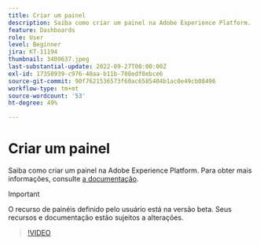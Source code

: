 ```yaml
---
title: Criar um painel
description: Saiba como criar um painel na Adobe Experience Platform.
feature: Dashboards
role: User
level: Beginner
jira: KT-11194
thumbnail: 3409637.jpeg
last-substantial-update: 2022-09-27T00:00:00Z
exl-id: 17358939-c976-40aa-b11b-708edf8ebce6
source-git-commit: 90f7621536573f60ac6585404b1ac0e49cb08496
workflow-type: tm+mt
source-wordcount: '53'
ht-degree: 49%

---
```


# Criar um painel

Saiba como criar um painel na Adobe Experience Platform. Para obter mais informações, consulte [a documentação](https://experienceleague.adobe.com/docs/experience-platform/dashboards/user-defined-dashboards.html).

>[!IMPORTANT]
>
>O recurso de painéis definido pelo usuário está na versão beta. Seus recursos e documentação estão sujeitos a alterações.

>[!VIDEO](https://video.tv.adobe.com/v/3409637/?quality=12&learn=on)
